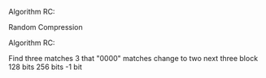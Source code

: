Algorithm RC:

Random Compression

Algorithm RC:

Find three matches 3 that "0000" matches change to two next three block 128 bits
256 bits -1 bit
